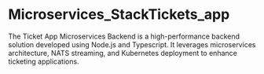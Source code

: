 # Microservices_StackTickets_app
The Ticket App Microservices Backend is a high-performance backend solution developed using Node.js and Typescript. It leverages microservices architecture, NATS streaming, and Kubernetes deployment to enhance ticketing applications.
